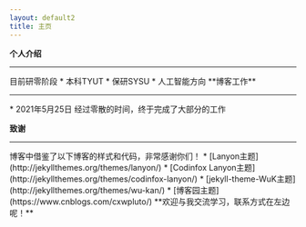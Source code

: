 ```yaml
---
layout: default2
title: 主页
---
```


**个人介绍**
<hr/>
目前研零阶段
* 本科TYUT
* 保研SYSU
* 人工智能方向
**博客工作**
<hr/>
* 2021年5月25日 经过零散的时间，终于完成了大部分的工作
  
  

**致谢**
<hr/>
博客中借鉴了以下博客的样式和代码，非常感谢你们！
* [Lanyon主题](http://jekyllthemes.org/themes/lanyon/)
* [Codinfox Lanyon主题](http://jekyllthemes.org/themes/codinfox-lanyon/)
* [jekyll-theme-WuK主题](http://jekyllthemes.org/themes/wu-kan/)
* [博客园主题](https://www.cnblogs.com/cxwpluto/)
**欢迎与我交流学习，联系方式在左边呢！**

